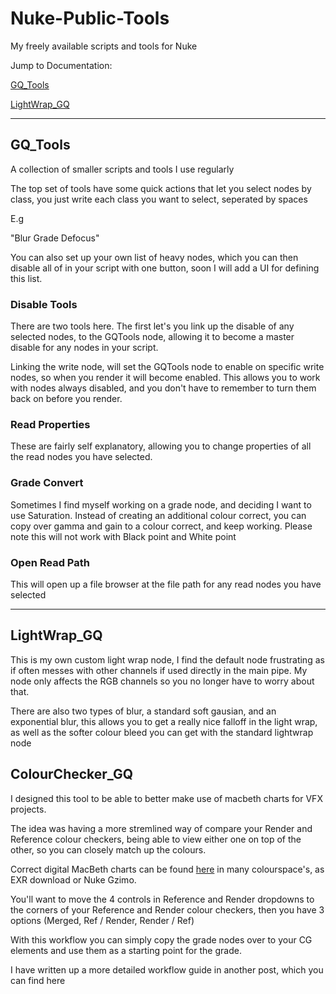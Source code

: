 # Nuke-Public-Tools
My freely available scripts and tools for Nuke


Jump to Documentation:

[GQ_Tools](https://github.com/gquelch/Nuke-Public-Gizmos#gq_tools)

[LightWrap_GQ](https://github.com/gquelch/Nuke-Public-Gizmos#lightwrap_gq)

---

## GQ_Tools
A collection of smaller scripts and tools I use regularly

The top set of tools have some quick actions that let you select nodes by class, you just write each class you want to select, seperated by spaces

E.g

"Blur Grade Defocus"

You can also set up your own list of heavy nodes, which you can then disable all of in your script with one button, soon I will add a UI for defining this list.

### Disable Tools

There are two tools here. The first let's you link up the disable of any selected nodes, to the GQTools node, allowing it to become a master disable for any nodes in your script.

Linking the write node, will set the GQTools node to enable on specific write nodes, so when you render it will become enabled. This allows you to work with nodes always disabled, and you don't have to remember to turn them back on before you render.

### Read Properties

These are fairly self explanatory, allowing you to change properties of all the read nodes you have selected.

### Grade Convert

Sometimes I find myself working on a grade node, and deciding I want to use Saturation. Instead of creating an additional colour correct, you can copy over gamma and gain to a colour correct, and keep working. Please note this will not work with Black point and White point

### Open Read Path

This will open up a file browser at the file path for any read nodes you have selected

---

## LightWrap_GQ

This is my own custom light wrap node, I find the default node frustrating as if often messes with other channels if used directly in the main pipe. My node only affects the RGB channels so you no longer have to worry about that.

There are also two types of blur, a standard soft gausian, and an exponential blur, this allows you to get a really nice falloff in the light wrap, as well as the softer colour bleed you can get with the standard lightwrap node

## ColourChecker_GQ

I designed this tool to be able to better make use of macbeth charts for VFX projects.

The idea was having a more stremlined way of compare your Render and Reference colour checkers, being able to view either one on top of the other, so you can closely match up the colours.

Correct digital MacBeth charts can be found [here](http://www.nukepedia.com/gizmos/draw/x-rite-colorchecker-classic-2005-gretagmacbeth) in many colourspace's, as EXR download or Nuke Gzimo.

You'll want to move the 4 controls in Reference and Render dropdowns to the corners of your Reference and Render colour checkers, then you have 3 options (Merged, Ref / Render, Render / Ref)

With this workflow you can simply copy the grade nodes over to your CG elements and use them as a starting point for the grade.

I have written up a more detailed workflow guide in another post, which you can find here
